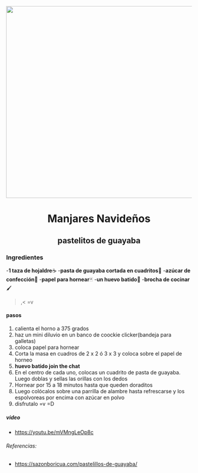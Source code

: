 <div align="center">

<img src="https://i.ytimg.com/vi/mVMngLeOp8c/maxresdefault.jpg" width="520" eight="374" />

# Manjares Navideños 
## pastelitos de guayaba
</div>

### Ingredientes
-**1 taza de hojaldre**☕
-**pasta de guayaba cortada en cuadritos**🍐
-**azúcar de confección**🧂
-**papel para hornear**🃏
-**un huevo batido**🍳
-**brocha de cocinar**🖌
>,< =v 
#### pasos
1. calienta el horno a 375 grados
2. haz un mini diluvio en un banco de coockie clicker(bandeja para galletas)
3. coloca papel para hornear
4. Corta la masa en cuadros de 2 x 2 ó 3 x 3 y coloca sobre el papel de horneo
5. **huevo batido join the chat**
6. En el centro de cada uno, colocas un cuadrito de pasta de guayaba. Luego doblas y sellas las orillas con los dedos
7. Hornear por 15 a 18 minutos hasta que queden doraditos
8. Luego colócalos sobre una parrilla de alambre hasta refrescarse y los espolvoreas por encima con azúcar en polvo
9. disfrutalo =v =D 

##### video
 - https://youtu.be/mVMngLeOp8c

###### Referencias:
 - https://sazonboricua.com/pastelillos-de-guayaba/

